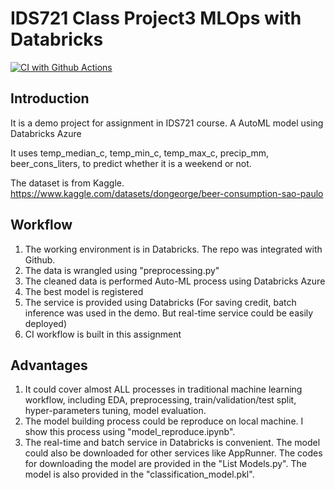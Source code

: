 # IDS721 Class Project3 MLOps with Databricks

[![CI with Github Actions](https://github.com/nansuwang/IDS721_Class_Project3_MLOps_-Databricks/actions/workflows/main.yml/badge.svg)](https://github.com/nansuwang/IDS721_Class_Project3_MLOps_-Databricks/actions/workflows/main.yml)

## Introduction
It is a demo project for assignment in IDS721 course.
A AutoML model using Databricks Azure

It uses temp_median_c,	temp_min_c, temp_max_c, precip_mm, beer_cons_liters, to predict whether it is a weekend or not.

The dataset is from Kaggle. https://www.kaggle.com/datasets/dongeorge/beer-consumption-sao-paulo

## Workflow
1. The working environment is in Databricks. The repo was integrated with Github.
2. The data is wrangled using "preprocessing.py"
3. The cleaned data is performed Auto-ML process using Databricks Azure
4. The best model is registered
5. The service is provided using Databricks (For saving credit, batch inference was used in the demo. But real-time service could be easily deployed)
6. CI workflow is built in this assignment

## Advantages
1. It could cover almost ALL processes in traditional machine learning workflow, including EDA, preprocessing, train/validation/test split, hyper-parameters tuning, model evaluation.
2. The model building process could be reproduce on local machine. I show this process using "model_reproduce.ipynb".
3. The real-time and batch service in Databricks is convenient. The model could also be downloaded for other services like AppRunner. The codes for downloading the model are provided in the "List Models.py". The model is also provided in the "classification_model.pkl".
